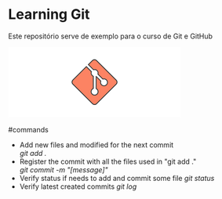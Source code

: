 # Learning Git

Este repositório serve de exemplo para o curso de Git e GitHub

![Git_Image](./gitimage.png)

#commands

<ul>
	<li>Add new files and modified for the next commit <br/>
		<i>git add . </i></li>
	<li>Register the commit with all the files used in "git add ." <br/>
		<i>git commit -m "[message]"</i></li>
	<li>Verify status if needs to add and commit some file
		<i>git status</i></li>
	<li>Verify latest created commits
		<i>git log</i></li>